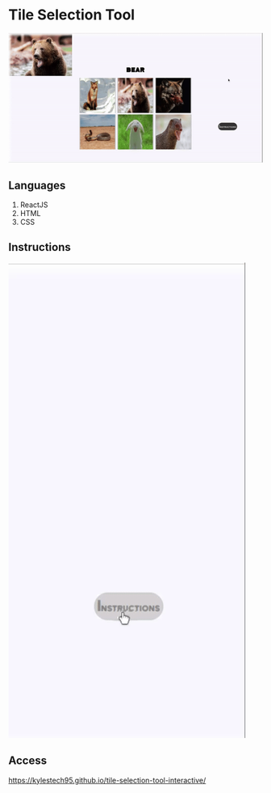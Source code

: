 # Tile Selection Tool

![Tile select](media/animal.gif)

## Languages 
1. ReactJS
2. HTML
3. CSS

## Instructions
![Instructions](media/ins.gif)

## Access
https://kylestech95.github.io/tile-selection-tool-interactive/

